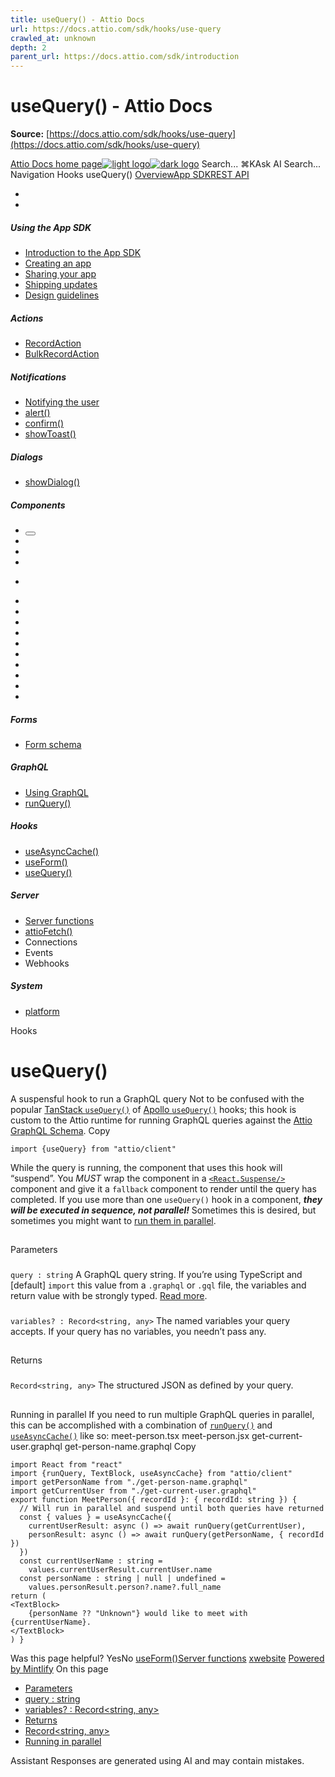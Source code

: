 ```yaml
---
title: useQuery() - Attio Docs
url: https://docs.attio.com/sdk/hooks/use-query
crawled_at: unknown
depth: 2
parent_url: https://docs.attio.com/sdk/introduction
---
```


# useQuery() - Attio Docs

**Source:** [https://docs.attio.com/sdk/hooks/use-query](https://docs.attio.com/sdk/hooks/use-query)

[Attio Docs home page![light logo](https://mintlify.s3.us-west-1.amazonaws.com/attio/logo/light.svg)![dark logo](https://mintlify.s3.us-west-1.amazonaws.com/attio/logo/dark.svg)](https://docs.attio.com/)
Search...
⌘KAsk AI
Search...
Navigation
Hooks
useQuery()
[Overview](https://docs.attio.com/docs/overview)[App SDK](https://docs.attio.com/sdk/introduction)[REST API](https://docs.attio.com/rest-api/overview)
* [](https://build.attio.com/)
* [](https://attio.com/help)
##### Using the App SDK
  * [Introduction to the App SDK](https://docs.attio.com/sdk/introduction)
  * [Creating an app](https://docs.attio.com/sdk/creating-an-app)
  * [Sharing your app](https://docs.attio.com/sdk/sharing-your-app)
  * [Shipping updates](https://docs.attio.com/sdk/shipping-updates)
  * [Design guidelines](https://docs.attio.com/sdk/design-guidelines)


##### Actions
  * [RecordAction](https://docs.attio.com/sdk/actions/record-action)
  * [BulkRecordAction](https://docs.attio.com/sdk/actions/bulk-record-action)


##### Notifications
  * [Notifying the user](https://docs.attio.com/sdk/notifications/notifications)
  * [alert()](https://docs.attio.com/sdk/notifications/alert)
  * [confirm()](https://docs.attio.com/sdk/notifications/confirm)
  * [showToast()](https://docs.attio.com/sdk/notifications/show-toast)


##### Dialogs
  * [showDialog()](https://docs.attio.com/sdk/dialogs/show-dialog)


##### Components
  * [<Button />](https://docs.attio.com/sdk/components/button)
  * [<Checkbox />](https://docs.attio.com/sdk/components/checkbox)
  * [<Column />](https://docs.attio.com/sdk/components/column)
  * [<Combobox />](https://docs.attio.com/sdk/components/combobox)
  * [<Form />](https://docs.attio.com/sdk/components/form)
  * [<Link />](https://docs.attio.com/sdk/components/link)
  * [<NumberInput />](https://docs.attio.com/sdk/components/number-input)
  * [<Row />](https://docs.attio.com/sdk/components/row)
  * [<Section />](https://docs.attio.com/sdk/components/section)
  * [<SubmitButton />](https://docs.attio.com/sdk/components/submit-button)
  * [<TextBlock />](https://docs.attio.com/sdk/components/text-block)
  * [<TextInput />](https://docs.attio.com/sdk/components/text-input)
  * [<Toggle />](https://docs.attio.com/sdk/components/toggle)
  * [<Typography />](https://docs.attio.com/sdk/components/typography)
  * [<WithState />](https://docs.attio.com/sdk/components/with-state)


##### Forms
  * [Form schema](https://docs.attio.com/sdk/form-schema)


##### GraphQL
  * [Using GraphQL](https://docs.attio.com/sdk/graphql/graphql)
  * [runQuery()](https://docs.attio.com/sdk/graphql/run-query)


##### Hooks
  * [useAsyncCache()](https://docs.attio.com/sdk/hooks/use-async-cache)
  * [useForm()](https://docs.attio.com/sdk/hooks/use-form)
  * [useQuery()](https://docs.attio.com/sdk/hooks/use-query)


##### Server
  * [Server functions](https://docs.attio.com/sdk/server/server-functions)
  * [attioFetch()](https://docs.attio.com/sdk/server/attio-fetch)
  * Connections
  * Events
  * Webhooks


##### System
  * [platform](https://docs.attio.com/sdk/system/platform)


Hooks
# useQuery()
A suspensful hook to run a GraphQL query
Not to be confused with the popular [TanStack `useQuery()`](https://tanstack.com/query/latest/docs/framework/react/reference/useQuery) of [Apollo `useQuery()`](https://www.apollographql.com/tutorials/lift-off-part1/10-the-usequery-hook) hooks; this hook is custom to the Attio runtime for running GraphQL queries against the [Attio GraphQL Schema](https://docs.attio.com/sdk/graphql/graphql).
Copy
```
import {useQuery} from "attio/client"
```

While the query is running, the component that uses this hook will “suspend”.
You _MUST_ wrap the component in a [`<React.Suspense/>`](https://react.dev/reference/react/Suspense) component and give it a `fallback` component to render until the query has completed.
If you use more than one `useQuery()` hook in a component, _**they will be executed in sequence, not parallel!**_ Sometimes this is desired, but sometimes you might want to [run them in parallel](https://docs.attio.com/sdk/hooks/use-query#running-in-parallel).
## 
[​](https://docs.attio.com/sdk/hooks/use-query#parameters)
Parameters
### 
[​](https://docs.attio.com/sdk/hooks/use-query#query-%3A-string)
`query : string`
A GraphQL query string.
If you’re using TypeScript and [default] `import` this value from a `.graphql` or `.gql` file, the variables and return value with be strongly typed.
[Read more](https://docs.attio.com/sdk/graphql/graphql).
### 
[​](https://docs.attio.com/sdk/hooks/use-query#variables%3F-%3A-record%3Cstring%2C-any%3E)
`variables? : Record<string, any>`
The named variables your query accepts. If your query has no variables, you needn’t pass any.
## 
[​](https://docs.attio.com/sdk/hooks/use-query#returns)
Returns
### 
[​](https://docs.attio.com/sdk/hooks/use-query#record%3Cstring%2C-any%3E)
`Record<string, any>`
The structured JSON as defined by your query.
## 
[​](https://docs.attio.com/sdk/hooks/use-query#running-in-parallel)
Running in parallel
If you need to run multiple GraphQL queries in parallel, this can be accomplished with a combination of [`runQuery()`](https://docs.attio.com/sdk/graphql/run-query) and [`useAsyncCache()`](https://docs.attio.com/sdk/hooks/use-async-cache) like so:
meet-person.tsx
meet-person.jsx
get-current-user.graphql
get-person-name.graphql
Copy
```
import React from "react"
import {runQuery, TextBlock, useAsyncCache} from "attio/client"
import getPersonName from "./get-person-name.graphql"
import getCurrentUser from "./get-current-user.graphql"
export function MeetPerson({ recordId }: { recordId: string }) {
  // Will run in parallel and suspend until both queries have returned
  const { values } = useAsyncCache({
    currentUserResult: async () => await runQuery(getCurrentUser),
    personResult: async () => await runQuery(getPersonName, { recordId })
  })
  const currentUserName : string =
    values.currentUserResult.currentUser.name
  const personName : string | null | undefined =
    values.personResult.person?.name?.full_name
return (
<TextBlock>
    {personName ?? "Unknown"} would like to meet with {currentUserName}.
</TextBlock>
) }
```

Was this page helpful?
YesNo
[useForm()](https://docs.attio.com/sdk/hooks/use-form)[Server functions](https://docs.attio.com/sdk/server/server-functions)
[x](https://x.com/Attio)[website](https://attio.com)
[Powered by Mintlify](https://mintlify.com/preview-request?utm_campaign=poweredBy&utm_medium=referral&utm_source=docs.attio.com)
On this page
  * [Parameters](https://docs.attio.com/sdk/hooks/use-query#parameters)
  * [query : string](https://docs.attio.com/sdk/hooks/use-query#query-%3A-string)
  * [variables? : Record<string, any>](https://docs.attio.com/sdk/hooks/use-query#variables%3F-%3A-record%3Cstring%2C-any%3E)
  * [Returns](https://docs.attio.com/sdk/hooks/use-query#returns)
  * [Record<string, any>](https://docs.attio.com/sdk/hooks/use-query#record%3Cstring%2C-any%3E)
  * [Running in parallel](https://docs.attio.com/sdk/hooks/use-query#running-in-parallel)


Assistant
Responses are generated using AI and may contain mistakes.
